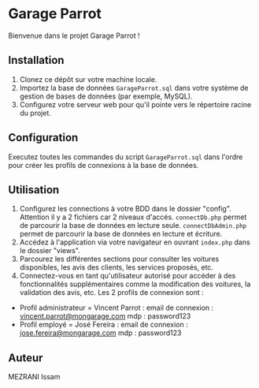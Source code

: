 # Garage Parrot

Bienvenue dans le projet Garage Parrot !

## Installation

1. Clonez ce dépôt sur votre machine locale.
2. Importez la base de données `GarageParrot.sql` dans votre système de gestion de bases de données (par exemple, MySQL).
3. Configurez votre serveur web pour qu'il pointe vers le répertoire racine du projet.

## Configuration

Executez toutes les commandes du script `GarageParrot.sql` dans l'ordre pour créer les profils de connexions à la base de données.

## Utilisation

1. Configurez les connections à votre BDD dans le dossier "config". Attention il y a 2 fichiers car 2 niveaux d'accés. 
`connectDb.php` permet de parcourir la base de données en lecture seule.
`connectDbAdmin.php` permet de parcourir la base de données en lecture et écriture.
2. Accédez à l'application via votre navigateur en ouvrant `index.php` dans le dossier "views".
3. Parcourez les différentes sections pour consulter les voitures disponibles, les avis des clients, les services proposés, etc.
4. Connectez-vous en tant qu'utilisateur autorisé pour accéder à des fonctionnalités supplémentaires comme la modification des voitures, la validation des avis, etc.
Les 2 profils de connexion sont : 
  - Profil administrateur = Vincent Parrot : email de connexion : vincent.parrot@mongarage.com   mdp : password123
  - Profil employé = José Fereira : email de connexion : jose.fereira@mongarage.com   mdp : password123



## Auteur

MEZRANI Issam